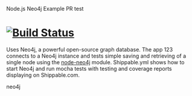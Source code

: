 Node.js Neo4j Example PR test

[![Build Status](https://apibeta.shippable.com/projects/537510be71010d52005b52b5/badge/master)](https://beta.shippable.com/projects/537510be71010d52005b52b5)
=================

Uses Neo4j, a powerful open-source graph database. The app  123 connects to a Neo4j instance and tests simple saving and retrieving of a single node using the [node-neo4j](https://github.com/thingdom/node-neo4j) module. Shippable.yml shows how to start Neo4j and run mocha tests with testing and coverage reports displaying on Shippable.com.

neo4j
